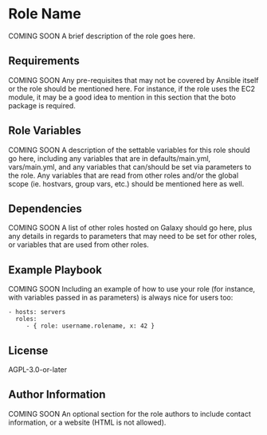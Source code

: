 # Role Name

COMING SOON
A brief description of the role goes here.

## Requirements

COMING SOON
Any pre-requisites that may not be covered by Ansible itself or the role should be mentioned here. For instance, if the role uses the EC2 module, it may be a good idea to mention in this section that the boto package is required.

## Role Variables

COMING SOON
A description of the settable variables for this role should go here, including any variables that are in defaults/main.yml, vars/main.yml, and any variables that can/should be set via parameters to the role. Any variables that are read from other roles and/or the global scope (ie. hostvars, group vars, etc.) should be mentioned here as well.

## Dependencies

COMING SOON
A list of other roles hosted on Galaxy should go here, plus any details in regards to parameters that may need to be set for other roles, or variables that are used from other roles.

## Example Playbook

COMING SOON
Including an example of how to use your role (for instance, with variables passed in as parameters) is always nice for users too:

    - hosts: servers
      roles:
         - { role: username.rolename, x: 42 }

## License

AGPL-3.0-or-later

## Author Information

COMING SOON
An optional section for the role authors to include contact information, or a website (HTML is not allowed).

